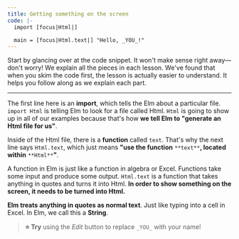 ```yaml
---
title: Getting something on the screen
code: |-
  import [focus|Html|]

  main = [focus|Html.text|] "Hello, _YOU_!"
---
```

Start by glancing over at the code snippet. It won't make sense right away—don't worry! We explain all the pieces in each lesson. We've found that when you skim the code first, the lesson is actually easier to understand. It helps you follow along as we explain each part.

---

The first line here is an **import**, which tells the Elm about a particular file. `import Html` is telling Elm to look for a file called Html. `Html` is going to show up in all of our examples because that's how **we tell Elm to "generate an Html file for us"**.

Inside of the Html file, there is a **function** called `text`. That's why the next line says `Html.text`, which just means **"use the function** `**text**`**, located within** `**Html**`**"**.

A function in Elm is just like a function in algebra or Excel. Functions take some input and produce some output. `Html.text` is a function that takes anything in quotes and turns it into Html. **In order to show something on the screen, it needs to be turned into Html.**

**Elm treats anything in quotes as normal text**. Just like typing into a cell in Excel. In Elm, we call this a **String**.

> **⭐ Try** using the _Edit_ button to replace `_YOU_` with your name!